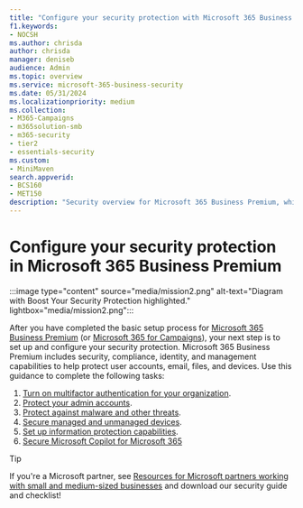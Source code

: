 ```yaml
---
title: "Configure your security protection with Microsoft 365 Business Premium"
f1.keywords:
- NOCSH
ms.author: chrisda
author: chrisda
manager: deniseb
audience: Admin
ms.topic: overview
ms.service: microsoft-365-business-security
ms.date: 05/31/2024
ms.localizationpriority: medium
ms.collection:
- M365-Campaigns
- m365solution-smb
- m365-security
- tier2
- essentials-security
ms.custom:
- MiniMaven
search.appverid:
- BCS160
- MET150
description: "Security overview for Microsoft 365 Business Premium, which provides cybersecurity tools such as multifactor authentication that you can use to prevent cyberattacks."
---
```


# Configure your security protection in Microsoft 365 Business Premium

:::image type="content" source="media/mission2.png" alt-text="Diagram with Boost Your Security Protection highlighted." lightbox="media/mission2.png":::

After you have completed the basic setup process for [Microsoft 365 Business Premium](m365-business-premium-setup.md) (or [Microsoft 365 for Campaigns](m365-campaigns-setup.md)), your next step is to set up and configure your security protection. Microsoft 365 Business Premium includes security, compliance, identity, and management capabilities to help protect user accounts, email, files, and devices. Use this guidance to complete the following tasks:

1. [Turn on multifactor authentication for your organization](m365bp-turn-on-mfa.md).
2. [Protect your admin accounts](m365bp-protect-admin-accounts.md).
3. [Protect against malware and other threats](m365bp-protect-against-malware-cyberthreats.md).
4. [Secure managed and unmanaged devices](m365bp-managed-unmanaged-devices.md).
5. [Set up information protection capabilities](m365bp-set-up-compliance.md).
6. [Secure Microsoft Copilot for Microsoft 365](m365bp-secure-copilot.md)

> [!TIP]
> If you're a Microsoft partner, see [Resources for Microsoft partners working with small and medium-sized businesses](../security/defender-business/mdb-partners.md) and download our security guide and checklist!
